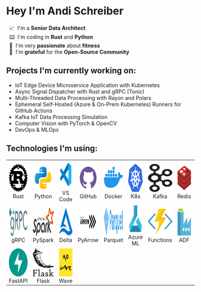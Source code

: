 # Hey I'm Andi Schreiber

&nbsp; 📈 &nbsp;I'm a **Senior Data Architect**  
&nbsp; ⌨️ &nbsp;I'm coding in **Rust** and **Python**  
&nbsp; 💪 &nbsp;I'm very **passionate** about **fitness**  
&nbsp; 🙏 &nbsp;I'm **grateful** for the **Open-Source Community**


## Projects I'm currently working on:

* IoT Edge Device Microservice Application with Kubernetes
* Async Signal Dispatcher with Rust and gRPC (Tonic)
* Multi-Threaded Data Processing with Rayon and Polars
* Ephemeral Self-Hosted (Azure & On-Prem Kubernetes) Runners for GitHub Actions
* Kafka IoT Data Processing Simulation
* Computer Vision with PyTorch & OpenCV
* DevOps & MLOps


## Technologies I'm using:

<table cellspacing="5" cellpadding="5" width="100%">

  <tr> 
    <td align="center"><a><img src="images/svg/rust.svg" height="75px" width="75px"/><br>Rust</a></td>
    <td align="center"><a><img src="images/svg/python.svg" height="75px" width="75px"/><br>Python</a></td>
    <td align="center"><a><img src="images/svg/vs_code.svg" height="75px" width="75px"/><br>VS Code</a></td>
    <td align="center"><a><img src="images/svg/github_vio.svg" height="75px" width="75px"/><br>GitHub</a></td>
    <td align="center"><a><img src="images/svg/docker.svg" height="75px" width="75px"/><br>Docker</a></td>
    <td align="center"><a><img src="images/svg/kubernetes.svg" height="75px" width="75px"/><br>K8s</a></td>
    <td align="center"><a><img src="images/svg/kafka.svg" height="75px" width="75px"/><br>Kafka</a></td>
    <td align="center"><a><img src="images/svg/redis.svg" height="75px" width="75px"/><br>Redis</a></td>
    <td align="center"><a><img src="images/svg/rabbitmq.svg" height="75px" width="75px"/><br>RabbitMQ</a></td>
  </tr>

  <tr></tr>

  <tr>
    <td align="center"><a><img src="images/svg/grpc.svg" height="75px" width="75px"/><br>gRPC</a></td>
    <td align="center"><a><img src="images/svg/spark.svg" height="75px" width="75px"/><br>PySpark</a></td>
    <td align="center"><a><img src="images/svg/delta_lake.svg" height="75px" width="75px"/><br>Delta</a></td>
    <td align="center"><a><img src="images/svg/apache_arrow.svg" height="75px" width="75px"/><br>PyArrow</a></td>
    <td align="center"><a><img src="images/svg/apache_parquet.svg" height="75px" width="75px"/><br>Parquet</a></td>
    <td align="center"><a><img src="images/svg/azure_ml.svg" height="75px" width="75px" ><br>Azure ML</a></td>
    <td align="center"><a><img src="images/svg/azure_functions.svg" height="75px" width="75px"><br>Functions</a></td>
    <td align="center"><a><img src="images/svg/azure_data_factory.svg" height="75px" width="75px"/><br>ADF</a></td>
    <td align="center"><a><img src="images/svg/azure_app_services.svg" height="75px" width="75px"/><br>Azure ASP</a></td>
  </tr>

  <tr></tr>

  <tr>
    <td align="center"><a><img src="images/svg/fastapi.svg" height="75px" width="75px"/><br>FastAPI</a></td>
    <td align="center"><a><img src="images/svg/flask.svg" height="75px" width="75px"/><br>Flask</a></td>
    <td align="center"><a><img src="images/png/wave.png" height="75px" width="75px"/><br>Wave</a></td>
  </tr>

</table>